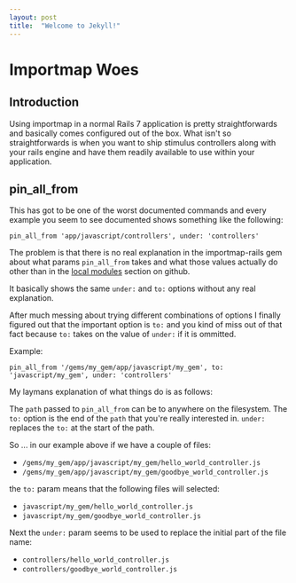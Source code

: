 ```yaml
---
layout: post
title:  "Welcome to Jekyll!"
---
```


# Importmap Woes

## Introduction

Using importmap in a normal Rails 7 application is pretty straightforwards and basically comes configured out of the box.  What isn't so straightforwards is when you want to ship stimulus controllers along with your rails engine and have them readily available to use within your application.

## pin_all_from

This has got to be one of the worst documented commands and every example you seem to see documented shows something like the following:

```
pin_all_from 'app/javascript/controllers', under: 'controllers'
```

The problem is that there is no real explanation in the importmap-rails gem about what params `pin_all_from` takes and what those values actually do other than in the [local modules](https://github.com/rails/importmap-rails?tab=readme-ov-file#local-modules) section on github.

It basically shows the same `under:` and `to:` options without any real explanation.

After much messing about trying different combinations of options I finally figured out that the important option is `to:` and you kind of miss out of that fact because `to:` takes on the value of `under:` if it is ommitted.

Example:

```
pin_all_from '/gems/my_gem/app/javascript/my_gem', to: 'javascript/my_gem', under: 'controllers'
```

My laymans explanation of what things do is as follows:

The `path` passed to `pin_all_from` can be to anywhere on the filesystem.  The `to:` option is the end of the `path` that you're really interested in.  `under:` replaces the `to:` at the start of the path.

So ... in our example above if we have a couple of files:

* `/gems/my_gem/app/javascript/my_gem/hello_world_controller.js` 
* `/gems/my_gem/app/javascript/my_gem/goodbye_world_controller.js` 

the `to:` param means that the following files will selected:

* `javascript/my_gem/hello_world_controller.js` 
* `javascript/my_gem/goodbye_world_controller.js` 

Next the `under:` param seems to be used to replace the initial part of the file name:

* `controllers/hello_world_controller.js` 
* `controllers/goodbye_world_controller.js` 

